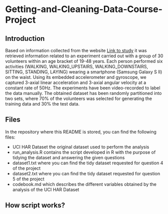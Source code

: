 # Getting-and-Cleaning-Data-Course-Project
## Introduction
Based on information collected from the website [Link to study](http://archive.ics.uci.edu/ml/datasets/Human+Activity+Recognition+Using+Smartphones) it was retrieved information related to an experiment carried out with a group of 30 volunteers within an age bracket of 19-48 years. Each person performed six activities (WALKING, WALKING_UPSTAIRS, WALKING_DOWNSTAIRS, SITTING, STANDING, LAYING) wearing a smartphone (Samsung Galaxy S II) on the waist. Using its embedded accelerometer and gyroscope, we captured 3-axial linear acceleration and 3-axial angular velocity at a constant rate of 50Hz. The experiments have been video-recorded to label the data manually. The obtained dataset has been randomly partitioned into two sets, where 70% of the volunteers was selected for generating the training data and 30% the test data. 

## Files
In the repository where this README is stored, you can find the following files:
- UCI HAR Dataset the original dataset used to perform the analysis
- run_analysis.R contains the script developed in R with the purpose of tidying the dataset and answering the given questions
- dataset1.txt where you can find the tidy dataset requested for question 4 of the project
- dataset2.txt where you can find the tidy dataset requested for question 5 of the project
- codebook.md which describes the different variables obtained by the analysis of the UCI HAR Dataset

## How script works?



